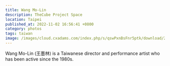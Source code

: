 ```yaml
---
title: Wang Mo-Lin
description: TheCube Project Space
location: Taipei
published_at: 2022-11-02 16:56:41 +0800
category: photos
tags: taiwan
image: /images/cloud.cxadams.com/index.php/s/qswPxnBsFnr5ptk/download/20181117-1641_Taipei_TheCube_L1005846-0.jpg
---
```


Wang Mo-Lin (王墨林) is a Taiwanese director and performance artist who has been
active since the 1980s.
